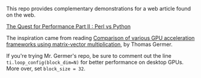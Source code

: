 
This repo provides complementary demonstrations for a web article found on the web.

[The Quest for Performance Part II : Perl vs Python](https://chrisarg.github.io/Killing-It-with-PERL/2024/07/07/The-Quest-For-Performance-Part-II-PerlVsPython.md.html)

The inspiration came from reading [Comparison of various GPU acceleration frameworks using matrix-vector multiplication](https://github.com/99991/matvec-gpu), by Thomas Germer.

If you're trying Mr. Germer's repo, be sure to comment out the line `ti.loop_config(block_dim=N)` for better performance on desktop GPUs. More over, set `block_size = 32`.

